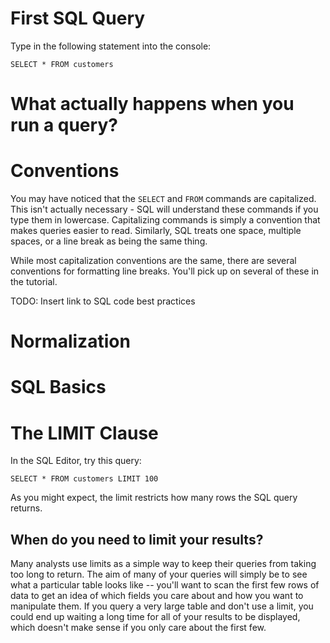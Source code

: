 # First SQL Query

Type in the following statement into the console:

``` SELECT * FROM customers ```


# What actually happens when you run a query?

# Conventions

You may have noticed that the `SELECT` and `FROM` commands are capitalized. This isn't actually necessary - SQL will understand these commands if you type them in lowercase. Capitalizing commands is simply a convention that makes queries easier to read. Similarly, SQL treats one space, multiple spaces, or a line break as being the same thing.

While most capitalization conventions are the same, there are several conventions for formatting line breaks. You'll pick up on several of these in the tutorial.

TODO: Insert link to SQL code best practices


# Normalization

# SQL Basics

# The LIMIT Clause

In the SQL Editor, try this query:

```SELECT * FROM customers LIMIT 100```

As you might expect, the limit restricts how many rows the SQL query returns.

## When do you need to limit your results?

Many analysts use limits as a simple way to keep their queries from taking too long to return. The aim of many of your queries will simply be to see what a particular table looks like -- you'll want to scan the first few rows of data to get an idea of which fields you care about and how you want to manipulate them. If you query a very large table and don't use a limit, you could end up waiting a long time for all of your results to be displayed, which doesn't make sense if you only care about the first few.

